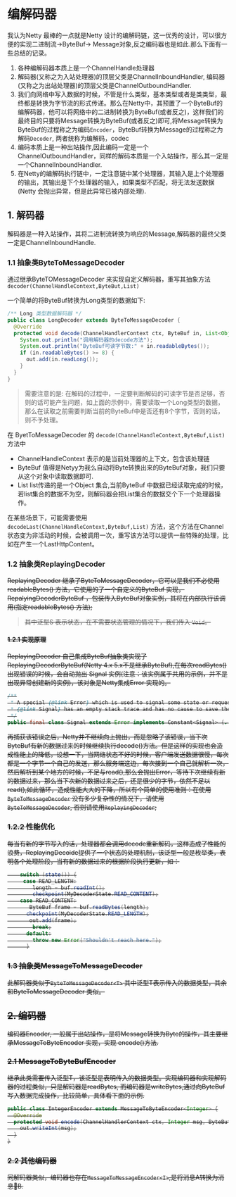 # 编解码器

我认为Netty 最棒的一点就是Netty 设计的编解码链，这一优秀的设计，可以很方便的实现二进制流->ByteBuf-> Message对象,反之编码器也是如此.那么下面有一些总结的记录。
> 
1. 各种编解码器本质上是一个ChannelHandle处理器
2. 解码器(又称之为入站处理器)的顶层父类是ChannelInboundHandler, 编码器(又称之为出站处理器)的顶层父类是ChannelOutboundHandler.
3. 我们向网络中写入数据的时候，不管是什么类型，基本类型或者是类类型，最终都是转换为字节流的形式传递。那么在Netty中，其预置了一个ByteBuf的编解码器，他可以将网络中的二进制转换为ByteBuf(或者反之)，这样我们的最终目的只要将Message转换为ByteBuf(或者反之)即可,将Message转换为ByteBuf的过程称之为编码`Encoder`，ByteBuf转换为Message的过程称之为解码`Decoder`, 两者统称为编解码，codec 
4. 编码本质上是一种出站操作,因此编码一定是一个ChannelOutboundHandler，同样的解码本质是一个入站操作，那么其一定是一个ChannelInboundHandler.
5. 在Netty的编解码执行链中，一定注意链中某个处理器，其输入是上个处理器的输出，其输出是下个处理器的输入，如果类型不匹配，将无法发送数据(Netty 会抛出异常，但是此异常已被内部处理).


## 1. 解码器
解码器是一种入站操作，其将二进制流转换为响应的Message,解码器的最终父类一定是ChannelInboundHandle.

### 1.1 抽象类ByteToMessageDecoder

通过继承ByteTOMessageDecoder 来实现自定义解码器，重写其抽象方法`decoder(ChannelHandleContext,ByteBut,List)` 

一个简单的将ByteBuf转换为Long类型的数据如下:

```java
/** Long 类型数据解码器 */
public class LongDecoder extends ByteToMessageDecoder {
  @Override
  protected void decode(ChannelHandlerContext ctx, ByteBuf in, List<Object> out) throws Exception {
    System.out.println("调用解码器的decode方法");
    System.out.println("ByteBuf可读字节数:" + in.readableBytes());
    if (in.readableBytes() >= 8) {
      out.add(in.readLong());
    }
  }
}
```

> 需要注意的是: 在解码的过程中，一定要判断解码的可读字节是否足够，否则的话可能产生问题，如上面的示例中，需要读取一个Long类型的数据，那么在读取之前需要判断当前的ByteBuf中是否还有8个字节，否则的话，则不予处理。

在 ByetToMessageDecoder 的 `decode(ChannelHandleContext,ByteBuf,List)` 方法中
+ ChannelHandleContext 表示的是当前处理器的上下文，包含该处理链
+ ByteBuf 值得是Netyy为我么自动将Byte转换出来的ByteBuf对象，我们只要从这个对象中读取数据即可.
+ List list传递的是一个Object 集合,当前ByteBuf 中数据已经读取完成的时候，若list集合的数据不为空，则解码器会把List集合的数据交个下一个处理器操作。

在某些场景下，可能需要使用`decodeLast(ChannelHandleContext,ByteBuf,List)` 方法，这个方法在Channel状态变为非活动的时候，会被调用一次，重写该方法可以提供一些特殊的处理，比如在产生一个LastHttpContent。

### 1.2 抽象类ReplayingDecoder<S>

ReplayingDecoder 继承了ByteToMessageDecoder，它可以是我们不必使用readableBytes() 方法，它使用的了一个自定义的ByteBuf 实现，RepalyingDecoderByteBuf ，包装传入ByteBuf对象实例，其将在内部执行该调用(指定readableBytes() 方法);

> 其中泛型S 表示状态，在不需要状态管理的情况下，我们传入 `Void`。

#### 1.2.1 实现原理
ReplayingDecoder 自己集成ByteBuf抽象类实现了 ReplayingDecoderByteBuf(Netty 4.x 5.x不是继承ByteBuf),在每次readBytes()出现错误的时候，会自动抛出 Signal 实例(注意：该实例属于共用的示例，并不是出现异常创建新的实例)，该对象是Netty集成Error 实现的。

```java
/**
 * A special {@link Error} which is used to signal some state or request by throwing it.
 * {@link Signal} has an empty stack trace and has no cause to save the instantiation overhead.
 */
public final class Signal extends Error implements Constant<Signal> {...}

```

再捕获该错误之后，Netty并不继续向上抛出，而是忽略了该错误，当下次ByteBuf有新的数据过来的时候继续执行decode()方法。但是这样的实现也会造成性能上的降低，设想一下，当网络状态不好的时候，客户端发送数据很慢，每次都是一个字节一个自己的发送，那么服务端这边，每次接到一个自己就解析一次，然后解析到某个地方的时候，不足与read(),那么会抛出Error，等待下次继续有新的数据过来，那么当下次新的数据过来之后，还是很少的字节，依然不足以read(),如此循环，造成性能大大的下降，所以有个简单的使用准则：在使用`ByteToMessageDecoder` 没有多少复杂性的情况下，请使用`ByteToMessageDecoder`, 否则请使用`ReplayingDecoder`;

### 1.2.2 性能优化

每当有新的字节写入的话，处理器都会调用decode重新解码，这样造成了性能的浪费，ReplayingDecoide提供了一个状态的处理机制，该泛型一般是枚举类，表明各个处理阶段，当有新的数据过来的根据阶段执行更新，如：

```java
    switch (state()) {
     case READ_LENGTH:
        length = buf.readInt();
        checkpoint(MyDecoderState.READ_CONTENT);
    case READ_CONTENT:
       ByteBuf frame = buf.readBytes(length);
      checkpoint(MyDecoderState.READ_LENGTH);
       out.add(frame);
        break;
      default:
        throw new Error("Shouldn't reach here.");
      }
```


### 1.3 抽象类MessageToMessageDecoder
此解码器类似于`ByteToMessageDecoder<T>` 其中泛型T表示传入的数据类型，其余和ByteToMessageDecoder 类似。 



## 2. 编码器

编码器Encoder, 一般属于出站操作，是将Message转换为Byte的操作，其主要继承MessageToByteEncoder 实现，实现 encode()方法.

### 2.1 MessageToByteBufEncoder
继承此类需要传入泛型T，该泛型是表明传入的数据类型。实现编码器和实现解码器的过程类似，只是解码器是readBytes, 而编码器是writeBytes,通过向ByteBuf 写入数据完成操作，比较简单，具体看下面的示例.

```java
public class IntegerEncoder extends MessageToByteEncoder<Integer> {
  @Override
  protected void encode(ChannelHandlerContext ctx, Integer msg, ByteBuf out) throws Exception {
    out.writeInt(msg);
  }
}

```

### 2.2 其他编码器
同解码器类似，编码器也存在`MessageToMessageEncoder<I>`,是将消息A转换为消息B.
